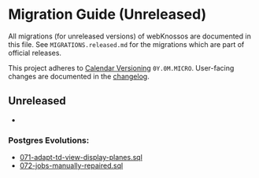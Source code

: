 # Migration Guide (Unreleased)
All migrations (for unreleased versions) of webKnossos are documented in this file.
See `MIGRATIONS.released.md` for the migrations which are part of official releases.

This project adheres to [Calendar Versioning](http://calver.org/) `0Y.0M.MICRO`.
User-facing changes are documented in the [changelog](CHANGELOG.released.md).

## Unreleased
-

### Postgres Evolutions:
- [071-adapt-td-view-display-planes.sql](conf/evolutions/071-adapt-td-view-display-planes.sql)
- [072-jobs-manually-repaired.sql](conf/evolutions/072-jobs-manually-repaired.sql)
